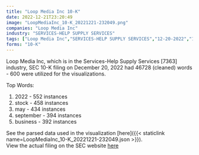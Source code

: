 ```yaml
---
title: "Loop Media Inc 10-K"
date: 2022-12-21T23:20:49
image: "LoopMediaInc_10-K_20221221-232049.png"
companies: "Loop Media Inc"
industry: "SERVICES-HELP SUPPLY SERVICES"
tags: ["Loop Media Inc","SERVICES-HELP SUPPLY SERVICES","12-20-2022","10-K"]
forms: "10-K"
---
```

Loop Media Inc, which is in the Services-Help Supply Services [7363] industry, SEC 10-K filing on December 20, 2022 had 46728 (cleaned) words - 600 were utilized for the visualizations.

Top Words:
1. 2022 - 552 instances
2. stock - 458 instances
3. may - 434 instances
4. september - 394 instances
5. business - 392 instances


See the parsed data used in the visualization [here]({{< staticlink name=LoopMediaInc_10-K_20221221-232049.json >}}).  
View the actual filing on the SEC website [here](https://www.sec.gov/Archives/edgar/data/1643988/0001558370-22-018824.txt)